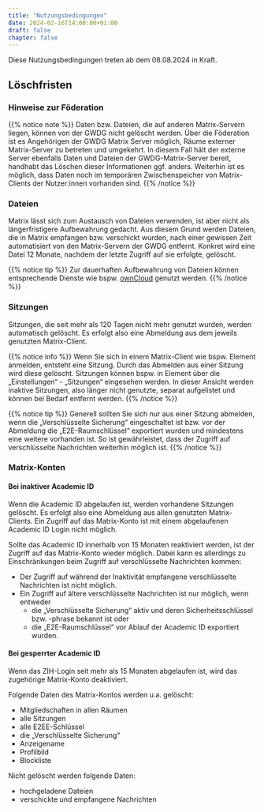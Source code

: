 ```yaml
---
title: "Nutzungsbedingungen"
date: 2024-02-16T14:00:00+01:00
draft: false
chapter: false
---
```


Diese Nutzungsbedingungen treten ab dem 08.08.2024 in Kraft.

## Löschfristen

### Hinweise zur Föderation

{{% notice note %}}
Daten bzw. Dateien, die auf anderen Matrix-Servern liegen, können von der GWDG nicht gelöscht werden. Über die Föderation ist es Angehörigen der GWDG Matrix Server möglich, Räume externer Matrix-Server zu betreten und umgekehrt. In diesem Fall hält der externe Server ebenfalls Daten und Dateien der GWDG-Matrix-Server bereit, handhabt das Löschen dieser Informationen ggf. anders. Weiterhin ist es möglich, dass Daten noch im temporären Zwischenspeicher von Matrix-Clients der Nutzer:innen vorhanden sind.
{{% /notice %}}

### Dateien

Matrix lässt sich zum Austausch von Dateien verwenden, ist aber nicht als längerfristigere Aufbewahrung gedacht. Aus diesem Grund werden Dateien, die in Matrix empfangen bzw. verschickt wurden, nach einer gewissen Zeit automatisiert von den  Matrix-Servern der GWDG entfernt. Konkret wird eine Datei 12 Monate, nachdem der letzte Zugriff auf sie erfolgte, gelöscht.

{{% notice tip %}}
Zur dauerhaften Aufbewahrung von Dateien können entsprechende Dienste wie bspw. [ownCloud](https://owncloud.gwdg.de) genutzt werden.
{{% /notice %}}

### Sitzungen

Sitzungen, die seit mehr als 120 Tagen nicht mehr genutzt wurden, werden automatisch gelöscht. Es erfolgt also eine Abmeldung aus dem jeweils genutzten Matrix-Client.

{{% notice info %}}
Wenn Sie sich in einem Matrix-Client wie bspw. Element anmelden, entsteht eine Sitzung. Durch das Abmelden aus einer Sitzung wird diese gelöscht. Sitzungen können bspw. in Element über die „Einstellungen“ - „Sitzungen“ eingesehen werden. In dieser Ansicht werden inaktive Sitzungen, also länger nicht genutzte, separat aufgelistet und können bei Bedarf entfernt werden.
{{% /notice %}}

{{% notice tip %}}
Generell sollten Sie sich nur aus einer Sitzung abmelden, wenn die „Verschlüsselte Sicherung“ eingeschaltet ist bzw. vor der Abmeldung die „E2E-Raumschlüssel“ exportiert wurden und mindestens eine weitere vorhanden ist. So ist gewährleistet, dass der Zugriff auf verschlüsselte Nachrichten weiterhin möglich ist.
{{% /notice %}}

### Matrix-Konten

#### Bei inaktiver Academic ID

Wenn die Academic ID abgelaufen ist, werden vorhandene Sitzungen gelöscht. Es erfolgt also eine Abmeldung aus allen genutzten Matrix-Clients. Ein Zugriff auf das Matrix-Konto ist mit einem abgelaufenen Academic ID Login nicht möglich. 

Sollte das Academic ID innerhalb von 15 Monaten reaktiviert werden, ist der Zugriff auf das Matrix-Konto wieder möglich. Dabei kann es allerdings zu Einschränkungen beim Zugriff auf verschlüsselte Nachrichten kommen:

* Der Zugriff auf während der Inaktivität empfangene verschlüsselte Nachrichten ist nicht möglich.
* Ein Zugriff auf ältere verschlüsselte Nachrichten ist nur möglich, wenn entweder
  * die „Verschlüsselte Sicherung“ aktiv und deren Sicherheitsschlüssel bzw. -phrase bekannt ist oder
  * die „E2E-Raumschlüssel“ vor Ablauf der Academic ID exportiert wurden.


#### Bei gesperrter Academic ID

Wenn das ZIH-Login seit mehr als 15 Monaten abgelaufen ist, wird das zugehörige Matrix-Konto deaktiviert.

Folgende Daten des Matrix-Kontos werden u.a. gelöscht:

* Mitgliedschaften in allen Räumen
* alle Sitzungen
* alle E2EE-Schlüssel
* die „Verschlüsselte Sicherung“
* Anzeigename
* Profilbild
* Blockliste

Nicht gelöscht werden folgende Daten:

* hochgeladene Dateien
* verschickte und empfangene Nachrichten
